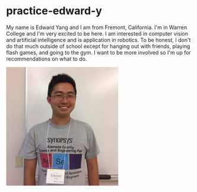 # practice-edward-y
My name is Edward Yang and I am from Fremont, California. I'm in Warren College and I'm very excited to be here. I am interested in computer vision and artificial intelligence and is application in robotics. To be honest, I don't do that much outside of school except for hanging out with friends, playing flash games, and going to the gym. I want to be more involved so I'm up for recommendations on what to do.

![me](edward-y.jpg)
